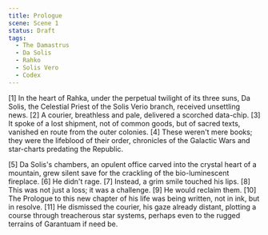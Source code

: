 ```yaml
---
title: Prologue
scene: Scene 1
status: Draft
tags:
  - The Damastrus
  - Da Solis
  - Rahko
  - Solis Vero
  - Codex
---
```


[1] In the heart of Rahka, under the perpetual twilight of its three suns, Da Solis, the Celestial Priest of the Solis Verio branch, received unsettling news.
[2] A courier, breathless and pale, delivered a scorched data-chip.
[3] It spoke of a lost shipment, not of common goods, but of sacred texts, vanished en route from the outer colonies.
[4] These weren't mere books; they were the lifeblood of their order, chronicles of the Galactic Wars and star-charts predating the Republic.

[5] Da Solis's chambers, an opulent office carved into the crystal heart of a mountain, grew silent save for the crackling of the bio-luminescent fireplace.
[6] He didn't rage.
[7] Instead, a grim smile touched his lips.
[8] This was not just a loss; it was a challenge.
[9] He would reclaim them.
[10] The Prologue to this new chapter of his life was being written, not in ink, but in resolve.
[11] He dismissed the courier, his gaze already distant, plotting a course through treacherous star systems, perhaps even to the rugged terrains of Garantuam if need be.
